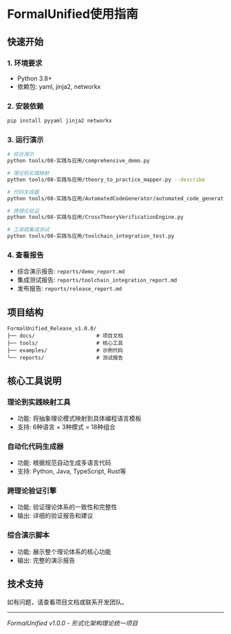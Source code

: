 # FormalUnified使用指南

## 快速开始

### 1. 环境要求
- Python 3.8+
- 依赖包: yaml, jinja2, networkx

### 2. 安装依赖
```bash
pip install pyyaml jinja2 networkx
```

### 3. 运行演示
```bash
# 综合演示
python tools/08-实践与应用/comprehensive_demo.py

# 理论到实践映射
python tools/08-实践与应用/theory_to_practice_mapper.py --describe

# 代码生成器
python tools/08-实践与应用/AutomatedCodeGenerator/automated_code_generator.py --language python --pattern state_machine --dry-run

# 跨理论验证
python tools/08-实践与应用/CrossTheoryVerificationEngine.py

# 工具链集成测试
python tools/08-实践与应用/toolchain_integration_test.py
```

### 4. 查看报告
- 综合演示报告: `reports/demo_report.md`
- 集成测试报告: `reports/toolchain_integration_report.md`
- 发布报告: `reports/release_report.md`

## 项目结构

```
FormalUnified_Release_v1.0.0/
├── docs/                    # 项目文档
├── tools/                   # 核心工具
├── examples/                # 示例代码
└── reports/                 # 测试报告
```

## 核心工具说明

### 理论到实践映射工具
- 功能: 将抽象理论模式映射到具体编程语言模板
- 支持: 6种语言 × 3种模式 = 18种组合

### 自动化代码生成器
- 功能: 根据规范自动生成多语言代码
- 支持: Python, Java, TypeScript, Rust等

### 跨理论验证引擎
- 功能: 验证理论体系的一致性和完整性
- 输出: 详细的验证报告和建议

### 综合演示脚本
- 功能: 展示整个理论体系的核心功能
- 输出: 完整的演示报告

## 技术支持

如有问题，请查看项目文档或联系开发团队。

---
*FormalUnified v1.0.0 - 形式化架构理论统一项目*
